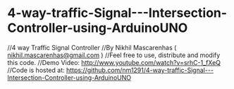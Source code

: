 4-way-traffic-Signal---Intersection-Controller-using-ArduinoUNO
===============================================================

//4 way Traffic Signal Controller
//By Nikhil Mascarenhas ( nikhil.mascarenhas@gmail.com )
//Feel free to use, distribute and modify this code.
//Demo Video: http://www.youtube.com/watch?v=srhC-1_fXeQ
//Code is hosted at: https://github.com/nm1291/4-way-traffic-Signal---Intersection-Controller-using-ArduinoUNO


